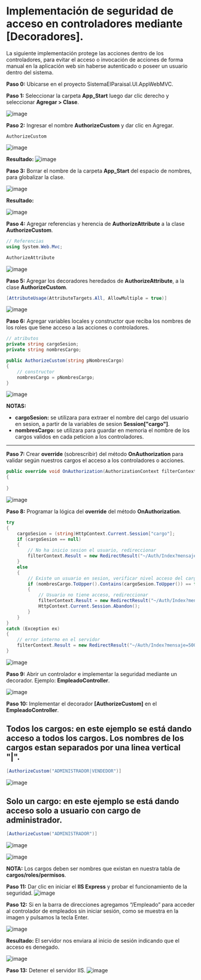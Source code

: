 # Implementación de seguridad de acceso en controladores mediante [Decoradores].
La siguiente implementación protege las acciones dentro de los controladores, para evitar el acceso o invocación de acciones de forma manual en la aplicación web sin haberse autenticado o poseer un usuario dentro del sistema.

**Paso 0:** Ubicarse en el proyecto SistemaElParaisal.UI.AppWebMVC. 

**Paso 1:** Seleccionar la carpeta **App_Start** luego dar clic derecho y seleccionar **Agregar > Clase**.

![image](https://github.com/user-attachments/assets/71f5d155-f859-4a7f-a0d5-78a87786f9c2)

**Paso 2:** Ingresar el nombre **AuthorizeCustom** y dar clic en Agregar.
```
AuthorizeCustom
```
![image](https://github.com/user-attachments/assets/dab55ad6-6e67-4dc5-8767-b87916a1d6c6)

**Resultado:**
![image](https://github.com/user-attachments/assets/bb90cbb3-b6db-4c12-bb1d-17bb51fdfe8e)

**Paso 3:** Borrar el nombre de la carpeta **App_Start** del espacio de nombres, para globalizar la clase.

![image](https://github.com/user-attachments/assets/7e929567-3f07-4d67-9458-2e06d9d970ed)

**Resultado:**

![image](https://github.com/user-attachments/assets/fd7fc7c6-9c43-4fdb-ae4a-c92cec76e30b)

**Paso 4:** Agregar referencias y herencia de **AuthorizeAttribute** a la clase **AuthorizeCustom**. 

```csharp
// Referencias
using System.Web.Mvc;
```
```csharp
AuthorizeAttribute
```

![image](https://github.com/user-attachments/assets/4cb5cfba-962f-4b14-85e1-eeea33334487)

**Paso 5:** Agregar los decoradores heredados de **AuthorizeAttribute**, a la clase **AuthorizeCustom**.
```csharp
[AttributeUsage(AttributeTargets.All, AllowMultiple = true)]
```
![image](https://github.com/user-attachments/assets/8bc6c6ff-712c-4483-8cac-077d10853ffb)


**Paso 6:** Agregar variables locales y constructor que reciba los nombres de los roles que tiene acceso a las acciones o controladores.

```csharp
// atributos
private string cargoSesion;
private string nombresCargo;

public AuthorizeCustom(string pNombresCargo)
{
    // constructor
    nombresCargo = pNombresCargo;
}
```

![image](https://github.com/user-attachments/assets/04440897-00b7-4948-ae56-8e1ac0624d2f)

**NOTAS:**
- **cargoSesion:** se utilizara para extraer el nombre del cargo del usuario en sesion, a partir de la variables de sesion **Session["cargo"]**.
- **nombresCargo:** se utilizara para guardar en memoria el nombre de los cargos validos en cada peticion a los controladores.
---
**Paso 7:** Crear **override** (sobrescribir) del método **OnAuthorization** para validar según nuestros cargos el acceso a los controladores o acciones.

```csharp
public override void OnAuthorization(AuthorizationContext filterContext)
{
    
}
```

![image](https://github.com/user-attachments/assets/7b136d6e-5643-406f-9c95-0dbc6516c9ec)

**Paso 8:** Programar la lógica del **override** del método **OnAuthorization**.

```csharp
try
{
    cargoSesion = (string)HttpContext.Current.Session["cargo"];
    if (cargoSesion == null)
    {
        // No ha inicio sesion el usuario, redireccionar
        filterContext.Result = new RedirectResult("~/Auth/Index?mensaje=401 - Acceso denegado");
    }
    else
    {
        // Existe un usuario en sesion, verificar nivel acceso del cargo
        if (nombresCargo.ToUpper().Contains(cargoSesion.ToUpper()) == false)
        {
            // Usuario no tiene acceso, redireccionar
            filterContext.Result = new RedirectResult("~/Auth/Index?mensaje=401 - Acceso denegado");
            HttpContext.Current.Session.Abandon();
        }
    }
}
catch (Exception ex)
{
    // error interno en el servidor
    filterContext.Result = new RedirectResult("~/Auth/Index?mensaje=500 - Error interno en el servidor");
}
```

![image](https://github.com/user-attachments/assets/0896be1e-5602-4bde-bbea-db2733b8f6d4)

**Paso 9:** Abrir un controlador e implementar la seguridad mediante un decorador. Ejemplo: **EmpleadoController**.

![image](https://github.com/user-attachments/assets/0666ec4a-48fb-42ca-ab3c-dde12e1dd083)

**Paso 10:** Implementar el decorador **[AuthorizeCustom]** en el **EmpleadoController**. 

## Todos los cargos: en este ejemplo se está dando acceso a todos los cargos. Los nombres de los cargos estan separados por una linea vertical **"|"**.

```csharp
[AuthorizeCustom("ADMINISTRADOR|VENDEDOR")]
```

![image](https://github.com/user-attachments/assets/2b837858-bc4c-4c19-8c94-d411a260de77)


## Solo un cargo: en este ejemplo se está dando acceso solo a usuario con cargo de administrador.

```csharp
[AuthorizeCustom("ADMINISTRADOR")]
```
![image](https://github.com/user-attachments/assets/92488ce2-eefa-4fe6-b077-e4b92a7934a3)


![image](https://github.com/user-attachments/assets/ceff48a7-51a6-4789-8436-7e77ccd7e804)

**NOTA:** Los cargos deben ser nombres que existan en nuestra tabla de **cargos/roles/permisos**.

**Paso 11:** Dar clic en iniciar el **IIS Express** y probar el funcionamiento de la seguridad.
![image](https://github.com/user-attachments/assets/6eb19f1c-e99c-4215-bd75-479f6fd1307f)

**Paso 12:** Si en la barra de direcciones agregamos “/Empleado” para acceder al controlador de empleados sin iniciar sesión, como se muestra en la imagen y pulsamos la tecla Enter.

![image](https://github.com/user-attachments/assets/dc4b349c-4cbd-4cdc-a086-3c88979a5ed1)

**Resultado:** El servidor nos enviara al inicio de sesión indicando que el acceso es denegado.

![image](https://github.com/user-attachments/assets/1da88b03-b27d-4854-b781-88bd6803574b)

**Paso 13:** Detener el servidor IIS.
![image](https://github.com/user-attachments/assets/cd85f0e0-8342-47b9-9426-ac8337b0cc59)
